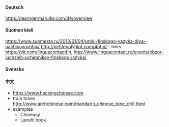 #### Deutsch
https://learngerman.dw.com/de/overview 

#### Suomen kieli
https://www.suomesta.ru/2013/01/04/uroki-finskogo-yazyka-dlya-nachinayushhix/
http://petitepolyglot.com/45fin/ - links
https://vk.com/linguacontactfin, http://www.linguacontact.ru/events/obzor-luchshih-uchebnikov-finskogo-jazyka/

#### Svenska

#### 中文
* https://www.hackingchinese.com
* train tones http://www.archchinese.com/mandarin_chinese_tone_drill.html
* examples
  * Chineasy
  * Laoshi book
